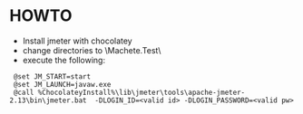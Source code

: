 ﻿HOWTO
======

 * Install jmeter with chocolatey
 * change directories to \Machete.Test\
 * execute the following:

```
 @set JM_START=start
 @set JM_LAUNCH=javaw.exe
 @call %ChocolateyInstall%\lib\jmeter\tools\apache-jmeter-2.13\bin\jmeter.bat  -DLOGIN_ID=<valid id> -DLOGIN_PASSWORD=<valid pw>
```
